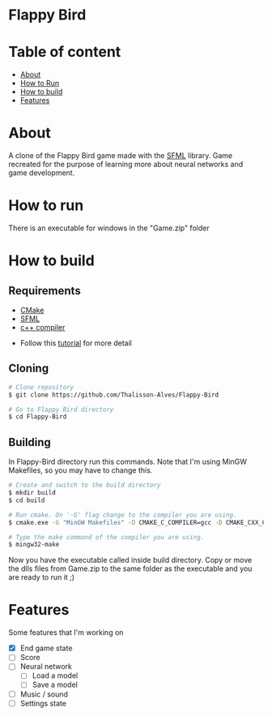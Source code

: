 # Flappy Bird

# Table of content
- [About](#About)
- [How to Run](#How-to-run)
- [How to build](#How-to-build)
- [Features](#Features)
 
# About
A clone of the Flappy Bird game made with the [SFML](https://www.sfml-dev.org/) library. Game recreated for the purpose of learning more about neural networks and game development.

# How to run
There is an executable for windows in the "Game.zip" folder

# How to build
  ## Requirements
  - [CMake](https://cmake.org/)
  - [SFML](https://www.sfml-dev.org/)
  - [c++ compiler](https://sourceforge.net/projects/mingw-w64/)  
  * Follow this [tutorial](https://www.sfml-dev.org/tutorials/2.5/compile-with-cmake.php) for more detail

  ## Cloning
   ```bash
  # Clone repository
  $ git clone https://github.com/Thalisson-Alves/Flappy-Bird
  
  # Go to Flappy Bird directory
  $ cd Flappy-Bird
  ```

  ## Building
  In Flappy-Bird directory run this commands. Note that I'm using MinGW Makefiles, so you may have to change this. 
  ```bash
  # Create and switch to the build directory
  $ mkdir build
  $ cd build

  # Run cmake. On '-G' flag change to the compiler you are using.
  $ cmake.exe -G "MinGW Makefiles" -D CMAKE_C_COMPILER=gcc -D CMAKE_CXX_COMPILER=g++ ../

  # Type the make command of the compiler you are using.
  $ mingw32-make
  ```

  Now you have the executable called inside build directory. Copy or move the dlls files from Game.zip to the same folder as the executable and you are ready to run it ;)

# Features
Some features that I'm working on
- [X] End game state
- [ ] Score
- [ ] Neural network
    - [ ] Load a model
    - [ ] Save a model
- [ ] Music / sound
- [ ] Settings state
